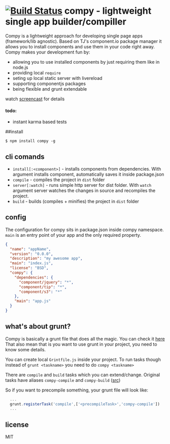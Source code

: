 [![Build Status](https://travis-ci.org/edjafarov/compy.png?branch=master)](https://travis-ci.org/edjafarov/compy)
compy - lightweight single app builder/compiller
=====
Compy is a lightweight approach for developing single page apps (framework/lib agnostic). 
Based on TJ's component.io package manager it allows you to install components and use them in your code right away.
Compy makes your development fun by:

* allowing you to use installed components by just requiring them like in node.js
* providing local ```require```
* seting up local static server with livereload
* supporting componentjs packages
* being flexible and grunt extendable

watch [screencast](http://www.youtube.com/watch?v=IYSPHvw2KSk) for details

#### todo:
- instant karma based tests

##install

```$ npm install compy -g```

## cli comands
* ```install[:<component>]``` - installs components from dependencies. With argument installs component, automatically saves it inside package.json
* ```compile``` - compiles the project in ```dist``` folder
* ```server[:watch]``` - runs simple http server for dist folder. With ```watch``` argument server watches the changes in source and recompiles the project.
* ```build``` - builds (compiles + minifies) the project in ```dist``` folder

## config
The configuration for compy sits in package.json inside compy namespace. ```main``` is an entry point of your app and the only required property.

```json
{                                                                                                                 
  "name": "appName",
  "version": "0.0.0",
  "description": "my awesome app",
  "main": "index.js",
  "license": "BSD",
  "compy": {
    "dependencies": {
      "component/jquery": "*",
      "component/tip": "*",
      "component/s3": "*"
    },
    "main": "app.js"
  }
}
```

## what's about grunt?
Compy is basically a grunt file that does all the magic. You can check it [here](https://github.com/edjafarov/compy/blob/master/Gruntfile.js)
That also mean that is you want to use grunt in your project, you need to know some details.

You can create local ```Grintfile.js``` inside your project. To run tasks though instead of ```grunt <taskname>``` you need to do ```compy <taskname>```

There are ```compile``` and ```build``` tasks which you can extend/change. Original tasks have aliases ```compy-compile``` and ```compy-build``` ([src](https://github.com/edjafarov/compy/blob/588028693f1762cc1f59e9464f7824a2bdafd1ba/Gruntfile.js#L239-L241))

So if you want to precompile something, your grunt file will look like:

```javascript
  ...
  grunt.registerTask('compile',['<precompileTask>','compy-compile'])
  ...
```

## license

MIT

